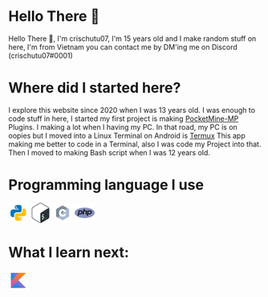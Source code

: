 # Hello There 👋
Hello There 👋, I'm crischutu07, I'm 15 years old and I make random stuff on here, I'm from Vietnam you can contact me by DM'ing me on Discord (crischutu07#0001)
# Where did I started here?
I explore this website since 2020 when I was 13 years old. I was enough to code stuff in here, I started my first project is making [PocketMine-MP](https://github.com/pmmp/PocketMine-MP) Plugins. I making a lot when I having my PC. In that road, my PC is on oopies but I moved into a Linux Terminal on Android is [Termux](https://github.com/termux/termux-app)
This app making me better to code in a Terminal, also I was code my Project into that. Then I moved to making Bash script when I was 12 years old.
# Programming language I use
<a href="https://python.org"><img src="icon/python.svg" alt="Python" width="40"></a> <a href="https://www.gnu.org/software/bash/"><img src="icon/bash.svg" alt="GNU Bash" width="40"></a> <a href="https://cprogramming.com"><img src="icon/c.svg" alt="C Language" width="40"></a> <a href="https://php.org"><img src="icon/php.png" alt="PHP" width="40"/></a>
# What I learn next: 
<a href="https://kotlinlang.com"><img src="icon/kotlin.svg" alt="Kotlin Language" width="40"/></a>
